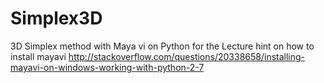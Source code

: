 # Simplex3D
3D Simplex method with Maya vi on Python for the Lecture
hint on how to install mayavi 
http://stackoverflow.com/questions/20338658/installing-mayavi-on-windows-working-with-python-2-7